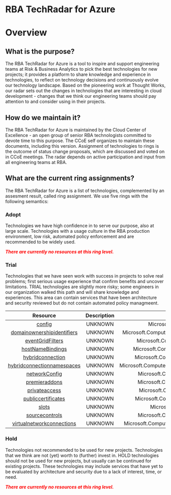 
RBA TechRadar for Azure
=======================

# Overview

## What is the purpose?


The RBA TechRadar for Azure is a tool to inspire and support engineering teams at Risk & Business Analytics to pick the best technologies for new projects; it provides a platform to share knowledge and experience in technologies, to reflect on technology decisions and continuously evolve our technology landscape.  Based on the pioneering work at Thought Works, our radar sets out the changes in technologies that are interesting in cloud development - changes that we think our engineering teams should pay attention to and consider using in their projects.
## How do we maintain it?


The RBA TechRadar for Azure is maintained by the Cloud Center of Excellence - an open group of senior RBA technologists committed to devote time to this purpose.  The CCoE self organizes to maintain these documents, including this version.  Assignment of technologies to rings is the outcome of status change proposals, which are discussed and voted on in CCoE meetings.  The radar depends on active participation and input from all engineering teams at RBA.
## What are the current ring assignments?


The RBA TechRadar for Azure is a list of technologies, complemented by an assesment result, called ring assignment.  We use five rings with the following semantics:
### Adopt


Technologies we have high confidence in to serve our purpose, also at large scale.  Technologies with a usage culture in the RBA production environment, low risk, automated policy enforcement and are recommended to be widely used.  
  
***<font color="red"> There are currently no resources at this ring level. </font>***
### Trial


Technologies that we have seen work with success in projects to solve real problems;  first serious usage experience that confirm benefits and uncover limitations.  TRIAL technologies are slightly more risky; some engineers in our organization walked this path and will share knowledge and experiences.  This area can contain services that have been architecture and security reviewed but do not contain automated policy managmeent.  

|Resource|Description|Path|Status|
| :---: | :---: | :---: | :---: |
|[config](https://github.com/openrba/python-azure-techradar/blob/master/Microsoft.Compute/sites/config/README.md)|UNKNOWN|Microsoft.Compute/sites/config|TRIAL|
|[domainownershipidentifiers](https://github.com/openrba/python-azure-techradar/blob/master/Microsoft.Compute/sites/domainownershipidentifiers/README.md)|UNKNOWN|Microsoft.Compute/sites/domainownershipidentifiers|TRIAL|
|[eventGridFilters](https://github.com/openrba/python-azure-techradar/blob/master/Microsoft.Compute/sites/eventGridFilters/README.md)|UNKNOWN|Microsoft.Compute/sites/eventGridFilters|TRIAL|
|[hostNameBindings](https://github.com/openrba/python-azure-techradar/blob/master/Microsoft.Compute/sites/hostNameBindings/README.md)|UNKNOWN|Microsoft.Compute/sites/hostNameBindings|TRIAL|
|[hybridconnection](https://github.com/openrba/python-azure-techradar/blob/master/Microsoft.Compute/sites/hybridconnection/README.md)|UNKNOWN|Microsoft.Compute/sites/hybridconnection|TRIAL|
|[hybridconnectionnamespaces](https://github.com/openrba/python-azure-techradar/blob/master/Microsoft.Compute/sites/hybridconnectionnamespaces/README.md)|UNKNOWN|Microsoft.Compute/sites/hybridconnectionnamespaces|TRIAL|
|[networkConfig](https://github.com/openrba/python-azure-techradar/blob/master/Microsoft.Compute/sites/networkConfig/README.md)|UNKNOWN|Microsoft.Compute/sites/networkConfig|TRIAL|
|[premieraddons](https://github.com/openrba/python-azure-techradar/blob/master/Microsoft.Compute/sites/premieraddons/README.md)|UNKNOWN|Microsoft.Compute/sites/premieraddons|TRIAL|
|[privateaccess](https://github.com/openrba/python-azure-techradar/blob/master/Microsoft.Compute/sites/privateaccess/README.md)|UNKNOWN|Microsoft.Compute/sites/privateaccess|TRIAL|
|[publiccertificates](https://github.com/openrba/python-azure-techradar/blob/master/Microsoft.Compute/sites/publiccertificates/README.md)|UNKNOWN|Microsoft.Compute/sites/publiccertificates|TRIAL|
|[slots](https://github.com/openrba/python-azure-techradar/blob/master/Microsoft.Compute/sites/slots/README.md)|UNKNOWN|Microsoft.Compute/sites/slots|TRIAL|
|[sourcecontrols](https://github.com/openrba/python-azure-techradar/blob/master/Microsoft.Compute/sites/sourcecontrols/README.md)|UNKNOWN|Microsoft.Compute/sites/sourcecontrols|TRIAL|
|[virtualnetworkconnections](https://github.com/openrba/python-azure-techradar/blob/master/Microsoft.Compute/sites/virtualnetworkconnections/README.md)|UNKNOWN|Microsoft.Compute/sites/virtualnetworkconnections|TRIAL|

### Hold


Technologies not recommended to be used for new projects. Technologies that we think are not (yet) worth to (further) invest in.  HOLD technologies should not be used for new projects, but usually can be continued for existing projects.  These technologies may include services that have yet to be evaluated by architecture and security due to a lack of interest, time, or need.  
  
***<font color="red"> There are currently no resources at this ring level. </font>***